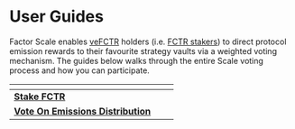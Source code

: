 # User Guides

Factor Scale enables [veFCTR](../../fctr-token/#vefctr) holders (i.e. [FCTR stakers](../../factordao/user-guides/stake-fctr.md)) to direct protocol emission rewards to their favourite strategy vaults via a weighted voting mechanism. The guides below walks through the entire Scale voting process and how you can participate.

<table data-view="cards"><thead><tr><th></th><th data-hidden></th><th data-hidden></th></tr></thead><tbody><tr><td><a href="../../factordao/user-guides/stake-fctr.md"><strong>Stake FCTR</strong></a></td><td></td><td></td></tr><tr><td><a href="vote-on-emissions-distribution.md"><strong>Vote On Emissions Distribution</strong></a></td><td></td><td></td></tr></tbody></table>
